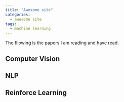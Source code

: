 ```yaml
---
title: "Awesome site"
categories:
  - awesome site
tags:
  - machine learning
---
```


The fllowing is the papers I am reading and have read. 

## Computer Vision
## NLP

## Reinforce Learning